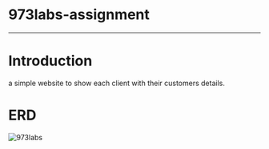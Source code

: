 # 973labs-assignment
---
# Introduction
a simple website to show each client with their customers details.

# ERD
![973labs](https://user-images.githubusercontent.com/114671518/230402208-a394847c-4c39-47e5-bd8a-1488ddcf9f7b.png)



